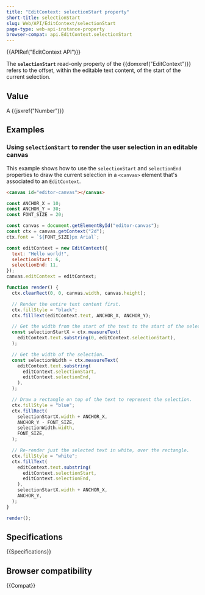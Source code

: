 ```yaml
---
title: "EditContext: selectionStart property"
short-title: selectionStart
slug: Web/API/EditContext/selectionStart
page-type: web-api-instance-property
browser-compat: api.EditContext.selectionStart
---
```


{{APIRef("EditContext API")}}

The **`selectionStart`** read-only property of the {{domxref("EditContext")}} refers to the offset, within the editable text content, of the start of the current selection.

## Value

A {{jsxref("Number")}}

## Examples

### Using `selectionStart` to render the user selection in an editable canvas

This example shows how to use the `selectionStart` and `selectionEnd` properties to draw the current selection in a `<canvas>` element that's associated to an `EditContext`.

```html
<canvas id="editor-canvas"></canvas>
```

```js
const ANCHOR_X = 10;
const ANCHOR_Y = 30;
const FONT_SIZE = 20;

const canvas = document.getElementById("editor-canvas");
const ctx = canvas.getContext("2d");
ctx.font = `${FONT_SIZE}px Arial`;

const editContext = new EditContext({
  text: "Hello world!",
  selectionStart: 6,
  selectionEnd: 11,
});
canvas.editContext = editContext;

function render() {
  ctx.clearRect(0, 0, canvas.width, canvas.height);

  // Render the entire text content first.
  ctx.fillStyle = "black";
  ctx.fillText(editContext.text, ANCHOR_X, ANCHOR_Y);

  // Get the width from the start of the text to the start of the selection.
  const selectionStartX = ctx.measureText(
    editContext.text.substring(0, editContext.selectionStart),
  );

  // Get the width of the selection.
  const selectionWidth = ctx.measureText(
    editContext.text.substring(
      editContext.selectionStart,
      editContext.selectionEnd,
    ),
  );

  // Draw a rectangle on top of the text to represent the selection.
  ctx.fillStyle = "blue";
  ctx.fillRect(
    selectionStartX.width + ANCHOR_X,
    ANCHOR_Y - FONT_SIZE,
    selectionWidth.width,
    FONT_SIZE,
  );

  // Re-render just the selected text in white, over the rectangle.
  ctx.fillStyle = "white";
  ctx.fillText(
    editContext.text.substring(
      editContext.selectionStart,
      editContext.selectionEnd,
    ),
    selectionStartX.width + ANCHOR_X,
    ANCHOR_Y,
  );
}

render();
```

## Specifications

{{Specifications}}

## Browser compatibility

{{Compat}}
